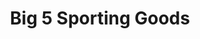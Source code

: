 ---
title: "Big 5 Sporting Goods"
url: /phoenix/big-5-sporting-goods-east-thomas-road/
shop: sports
---